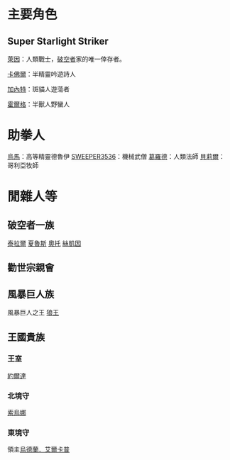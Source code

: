 <!-- TITLE: 角色列表 -->
<!-- SUBTITLE: 就列表喇幹 -->

# 主要角色
## Super Starlight Striker
[萊因](萊因)：人類戰士，[破空者](/組織/破空者一族)家的唯一倖存者。

[卡佛爾](卡佛爾)：半精靈吟遊詩人

[加內特](加內特)：斑貓人遊蕩者

[霍爾格](霍爾格)：半獸人野蠻人
# 助拳人
[烏馬](烏馬)：高等精靈德魯伊
[SWEEPER3536](SWEEPER3536)：機械武僧
[葛羅德](葛羅德)：人類法師
[貝莉爾](貝莉爾)：哥利亞牧師
# 閒雜人等
## 破空者一族
[泰拉爾](泰拉爾)
[夏魯斯](夏魯斯)
[奧托](奧托)
[絲凱因](絲凱因)
## 勸世宗親會
## 風暴巨人族
風暴巨人之王
[狼王](狼王)
## 王國貴族
### 王室
[約爾達](約爾達)
### 北境守
[索烏娜](索烏娜)
### 東境守
領主[烏德蘭．艾爾卡普](烏德蘭)